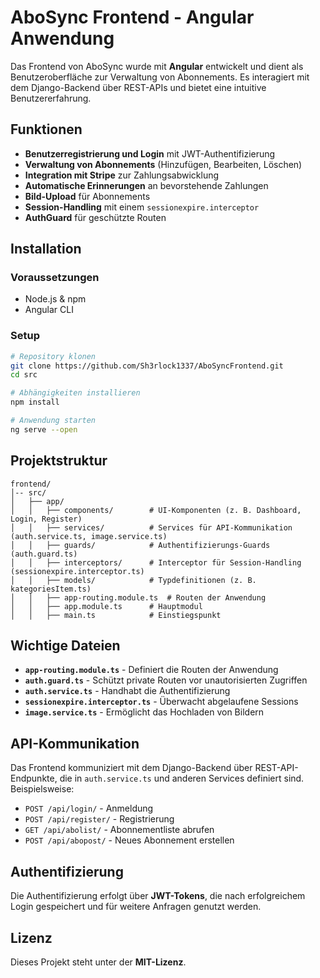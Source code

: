 # AboSync Frontend - Angular Anwendung

Das Frontend von AboSync wurde mit **Angular** entwickelt und dient als Benutzeroberfläche zur Verwaltung von Abonnements. Es interagiert mit dem Django-Backend über REST-APIs und bietet eine intuitive Benutzererfahrung.

## Funktionen
- **Benutzerregistrierung und Login** mit JWT-Authentifizierung
- **Verwaltung von Abonnements** (Hinzufügen, Bearbeiten, Löschen)
- **Integration mit Stripe** zur Zahlungsabwicklung
- **Automatische Erinnerungen** an bevorstehende Zahlungen
- **Bild-Upload** für Abonnements
- **Session-Handling** mit einem `sessionexpire.interceptor`
- **AuthGuard** für geschützte Routen

## Installation
### Voraussetzungen
- Node.js & npm
- Angular CLI

### Setup
```sh
# Repository klonen
git clone https://github.com/Sh3rlock1337/AboSyncFrontend.git
cd src

# Abhängigkeiten installieren
npm install

# Anwendung starten
ng serve --open
```

## Projektstruktur
```
frontend/
│-- src/
│   ├── app/
│   │   ├── components/        # UI-Komponenten (z. B. Dashboard, Login, Register)
│   │   ├── services/          # Services für API-Kommunikation (auth.service.ts, image.service.ts)
│   │   ├── guards/            # Authentifizierungs-Guards (auth.guard.ts)
│   │   ├── interceptors/      # Interceptor für Session-Handling (sessionexpire.interceptor.ts)
│   │   ├── models/            # Typdefinitionen (z. B. kategoriesItem.ts)
│   │   ├── app-routing.module.ts  # Routen der Anwendung
│   │   ├── app.module.ts      # Hauptmodul
│   │   ├── main.ts            # Einstiegspunkt
```

## Wichtige Dateien
- **`app-routing.module.ts`** - Definiert die Routen der Anwendung
- **`auth.guard.ts`** - Schützt private Routen vor unautorisierten Zugriffen
- **`auth.service.ts`** - Handhabt die Authentifizierung
- **`sessionexpire.interceptor.ts`** - Überwacht abgelaufene Sessions
- **`image.service.ts`** - Ermöglicht das Hochladen von Bildern

## API-Kommunikation
Das Frontend kommuniziert mit dem Django-Backend über REST-API-Endpunkte, die in `auth.service.ts` und anderen Services definiert sind. Beispielsweise:

- `POST /api/login/` - Anmeldung
- `POST /api/register/` - Registrierung
- `GET /api/abolist/` - Abonnementliste abrufen
- `POST /api/abopost/` - Neues Abonnement erstellen

## Authentifizierung
Die Authentifizierung erfolgt über **JWT-Tokens**, die nach erfolgreichem Login gespeichert und für weitere Anfragen genutzt werden.

## Lizenz
Dieses Projekt steht unter der **MIT-Lizenz**.


